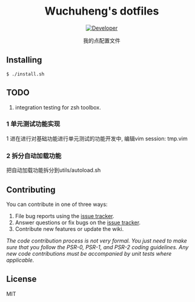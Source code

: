 <h1 align="center"> Wuchuheng's dotfiles </h1>

<p align="center">
  <a href="https://github.com/wuchuhengtools/dotfiles/actions/workflows/dev.yml">
    <img src="https://github.com/wuchuhengtools/dotfiles/actions/workflows/dev.yml/badge.svg" alt="Developer"/>
  </a>
</p>

<p align="center"> 我的点配置文件</p>


## Installing

```shell
$ ./install.sh
```

## TODO
1. integration testing for zsh toolbox.


### 1 单元测试功能实现

1 进在进行对基础功能进行单元测试的功能开发中, 编辑vim session: tmp.vim

### 2 拆分自动加载功能

把自动加载功能拆分到utils/autoload.sh


## Contributing

You can contribute in one of three ways:

1. File bug reports using the [issue tracker](https://github.com/wuchuheng/dotfiles/issues).
2. Answer questions or fix bugs on the [issue tracker](https://github.com/wuchuheng/dotfiles/issues).
3. Contribute new features or update the wiki.

_The code contribution process is not very formal. You just need to make sure that you follow the PSR-0, PSR-1, and PSR-2 coding guidelines. Any new code contributions must be accompanied by unit tests where applicable._

## License

MIT


